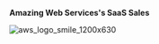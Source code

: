 **Amazing Web Services's SaaS Sales**


![aws_logo_smile_1200x630](https://github.com/valeriatrisna/AWS-SaaS-Sales-Capstone-2/assets/160201503/67d12361-ab5b-40de-a51c-89852b92cd6a)
